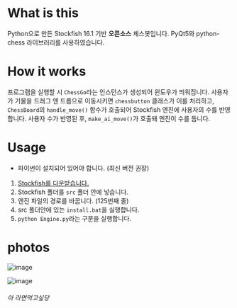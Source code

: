 

# What is this

Python으로 만든 Stockfish 16.1 기반 **오픈소스** 체스봇입니다. PyQt5와 python-chess 라이브러리를 사용하였습니다.

# How it works

프로그램을 실행할 시 `ChessGo`라는 인스턴스가 생성되어 윈도우가 띄워집니다. 사용자가 기물을 드래그 앤 드롭으로 이동시키면 `chessbutton` 클래스가 이를 처리하고, `ChessBoard`의 `handle_move()` 함수가 호출되어 Stockfish 엔진에 사용자의 수를 반영합니다. 사용자 수가 반영된 후, `make_ai_move()`가 호출돼 엔진이 수를 둡니다.

# Usage

- 파이썬이 설치되어 있어야 합니다. (최신 버전 권장)
1. [Stockfish를 다운받습니다.](https://stockfishchess.org/)
2. Stockfish 폴더를 `src` 폴더 안에 넣습니다.
3. 엔진 파일의 경로를 바꿉니다. (125번째 줄)
4. src 폴더안에 있는 `install.bat`을 실행합니다.
5. `python Engine.py`라는 구문을 실행합니다.

# photos
![image](https://github.com/user-attachments/assets/a1573c18-5a28-4bde-b2ca-db0f523ae621)

![image](https://github.com/user-attachments/assets/05ba9410-f00a-4f90-bfa1-963eeb65690f)


###### 아 라면먹고싶당

